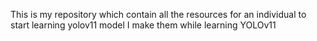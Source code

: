 This is my repository which contain all the resources for an individual to start learning yolov11 model I make them while learning YOLOv11
